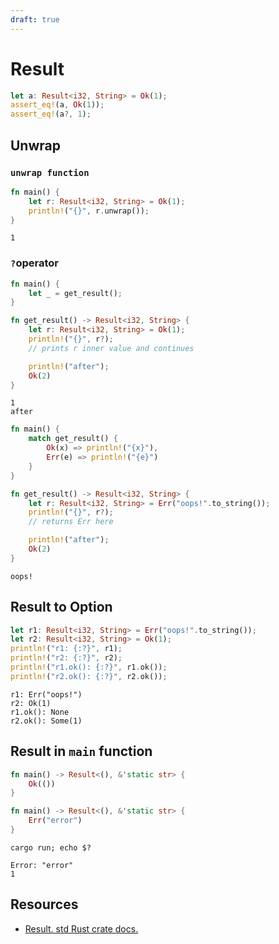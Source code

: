 ```yaml
---
draft: true
---
```


# Result

```rust
let a: Result<i32, String> = Ok(1);
assert_eq!(a, Ok(1));
assert_eq!(a?, 1);
```

## Unwrap

### `unwrap function`

```rust
fn main() {
    let r: Result<i32, String> = Ok(1);
    println!("{}", r.unwrap());
}
```

```output
1
```

### `?`operator

```rust
fn main() {
    let _ = get_result();
}

fn get_result() -> Result<i32, String> {
    let r: Result<i32, String> = Ok(1);
    println!("{}", r?);
    // prints r inner value and continues

    println!("after");
    Ok(2)
}
```

```output
1
after
```

```rust
fn main() {
    match get_result() {
        Ok(x) => println!("{x}"),
        Err(e) => println!("{e}")
    }
}

fn get_result() -> Result<i32, String> {
    let r: Result<i32, String> = Err("oops!".to_string());
    println!("{}", r?);
    // returns Err here

    println!("after");
    Ok(2)
}
```

```output
oops!
```

## Result to Option

```rust
let r1: Result<i32, String> = Err("oops!".to_string());
let r2: Result<i32, String> = Ok(1);
println!("r1: {:?}", r1);
println!("r2: {:?}", r2);
println!("r1.ok(): {:?}", r1.ok());
println!("r2.ok(): {:?}", r2.ok());
```

```output
r1: Err("oops!")
r2: Ok(1)
r1.ok(): None
r2.ok(): Some(1)
```

## Result in `main` function

```rust
fn main() -> Result<(), &'static str> {
    Ok(())
}
```

```rust
fn main() -> Result<(), &'static str> {
    Err("error")
}
```

```shell
cargo run; echo $?
```

```output
Error: "error"
1
```

## Resources

* [Result. std Rust crate docs.](https://doc.rust-lang.org/std/result/)
